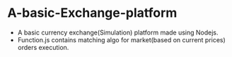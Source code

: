 # A-basic-Exchange-platform
<ul>
<li>A basic currency exchange(Simulation) platform made using Nodejs.</li>
<li>Function.js contains matching algo for market(based on current prices) orders execution.</li>
</ul>
